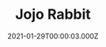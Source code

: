 ---
title: "Jojo Rabbit"
year: 2019
date: 2021-01-29T00:00:03.000Z
permalink: /almanac/movies/2021-01-29-jojo-rabbit/index.html
link: https://letterboxd.com/rknightuk/film/jojo-rabbit/1/
rating: 3
---